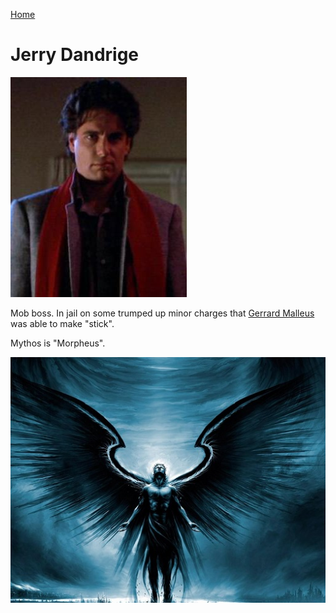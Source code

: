 [Home](../index.html "Home")

# Jerry Dandrige
![Jerry Dandrige](../assets/images/jerry.jpeg "Jerry Dandrige")

Mob boss.  In jail on some trumped up minor charges that [Gerrard Malleus](docs/gerrard.html "Gerrard Malleus") was able to make "stick".  

Mythos is "Morpheus".

![Morpheus](../assets/images/morpheus.jpeg "Morpheus")
